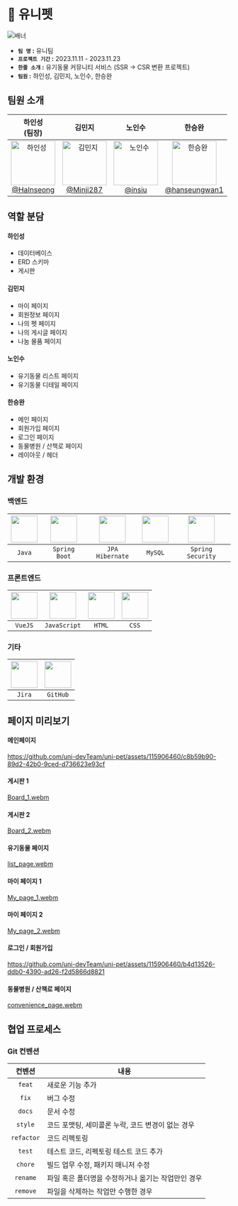 
🐶 유니펫
===
![배너](https://github.com/uni-devTeam/uni-pet/assets/115906460/513a7c0e-a3d2-4507-9399-85376128d679)

- **`팀 명` :**  유니팀
- **`프로젝트 기간` :** 2023.11.11 - 2023.11.23
- **`한줄 소개` :** 유기동물 커뮤니티 서비스 (SSR -> CSR 변환 프로젝트)
- **`팀원` :** 하인성, 김민지, 노인수, 한승완

팀원 소개
---
| 하인성<br>(팀장) | 김민지<br> | 노인수<br> | 한승완<br>|
| :---: | :---: | :---: | :---: |
| <img alt="하인성" src="https://github.com/uni-devTeam/uni-pet/assets/115906460/67563c8b-cfcf-45cb-8205-dec87fe0675c"  width="100"><br>[@HaInseong](https://github.com/HaInseong)| <img alt="김민지" src="https://github.com/uni-devTeam/uni-pet/assets/115906460/2884c5e2-68b5-40df-8b9a-6c3317d1993a"  width="100"> <br>[@Minji287](https://github.com/Minji287) | <img alt="노인수" src="https://github.com/uni-devTeam/uni-pet/assets/115906460/f91bb206-e524-4905-a637-467a4d6c5b34" width="100"> <br>[@insiu](https://github.com/insiu) | <img alt="한승완" src="https://github.com/uni-devTeam/uni-pet/assets/115906460/b6018775-a5d6-41a3-9bf5-747d412ed369"  width="100"><br>[@hanseungwan1](https://github.com/hanseungwan1)|


역할 분담
---
#### 하인성
- 데이터베이스
- ERD 스키마
- 게시판
#### 김민지
- 마이 페이지
- 회원정보 페이지
- 나의 펫 페이지
- 나의 게시글 페이지
- 나눔 물품 페이지
#### 노인수
- 유기동물 리스트 페이지
- 유기동물 디테일 페이지
#### 한승완
- 메인 페이지
- 회원가입 페이지
- 로그인 페이지
- 동물병원 / 산책로 페이지
- 레이아웃 / 헤더

개발 환경
---

### 백엔드
|<img src="https://github.com/uni-devTeam/uni-pet/assets/115906460/dd8cd9db-2e45-4b37-bb50-2be7c036d73e" width="60">|<img src="https://github.com/uni-devTeam/uni-pet/assets/115906460/b4f50915-64b6-4e2b-a192-9f11b2a17f91" width="60"/>|<img src="https://github.com/uni-devTeam/uni-pet-mini2/assets/78472822/2cdf6708-3f40-4334-9dd1-5ef7fe2cde9d" width="60"/>|<img src="https://github.com/uni-devTeam/uni-pet/assets/115906460/b3478fa5-fb29-44b3-b3de-62aa104c8029" width="60"/>|<img src="https://github.com/uni-devTeam/uni-pet-mini2/assets/115906460/94965cb3-8a69-49bf-ba00-d6b19d87cba4" width="60"/>|
|:---:|:---:|:---:|:---:|:---:|
|`Java`|`Spring Boot`|`JPA Hibernate`|`MySQL`|`Spring Security`|

### 프론트엔드

|<img src="https://github.com/uni-devTeam/uni-pet-mini2/assets/78472822/64c2f0e4-6fab-479f-9ae8-76013c96e546" width="60"/>|<img src="https://github.com/uni-devTeam/uni-pet/assets/115906460/5368f991-80d8-4181-826e-95b0390f5b6e" width="60"/>|<img src="https://github.com/uni-devTeam/uni-pet/assets/115906460/a725b7dd-13c7-450f-94fd-b28fc41eac59" width="60"/>|<img src="https://github.com/uni-devTeam/uni-pet/assets/115906460/e2df7841-01fe-44f5-a2db-22e42f8371c3" width="60"/>|
|:---:|:---:|:---:|:---:|
|`VueJS`|`JavaScript`|`HTML`|`CSS`|

### 기타
|<img src="https://github.com/uni-devTeam/uni-pet/assets/115906460/6b33fe28-faaf-4710-a092-b92f45ee8252" width="60"/>|<img src="https://github.com/uni-devTeam/uni-pet/assets/115906460/ddb42da1-1a7a-4fa4-b10b-012d990a9f1a" width="60"/>|
|:---:|:---:|
|`Jira`|`GitHub`|

페이지 미리보기
---

#### 메인페이지 


https://github.com/uni-devTeam/uni-pet/assets/115906460/c8b59b90-89d2-42b0-9ced-d736623e93cf


#### 게시판 1
[Board_1.webm](https://github.com/uni-devTeam/uni-pet/assets/115906460/1c88639f-1626-485b-a767-a8457abecdce)

#### 게시판 2
[Board_2.webm](https://github.com/uni-devTeam/uni-pet/assets/115906460/a6bea80e-231e-4082-9809-cbb09af50f5f)

#### 유기동물 페이지
[list_page.webm](https://github.com/uni-devTeam/uni-pet/assets/115906460/2e413d99-cc3b-4290-b898-cba9139652b6)


#### 마이 페이지 1
[My_page_1.webm](https://github.com/uni-devTeam/uni-pet/assets/115906460/41e1fef8-abd2-46b3-a9cf-075d2e95d2c6)

#### 마이 페이지 2
[My_page_2.webm](https://github.com/uni-devTeam/uni-pet/assets/115906460/eb909f01-5ec2-4db2-bbd5-459194dada3b)

#### 로그인 / 회원가입


https://github.com/uni-devTeam/uni-pet/assets/115906460/b4d13526-ddb0-4390-ad26-f2d5866d8821


#### 동물병원 / 산책로 페이지
[convenience_page.webm](https://github.com/uni-devTeam/uni-pet/assets/115906460/a7f99018-150f-486c-ab31-f8365af040b6)


협업 프로세스
---

### Git 컨벤션
| 컨벤션 | 내용 |
| :---: | --- |
| `feat` | 새로운 기능 추가 |
| `fix` | 버그 수정 |
| `docs` | 문서 수정 |
| `style` | 코드 포맷팅, 세미콜론 누락, 코드 변경이 없는 경우 |
| `refactor` | 코드 리펙토링 |
| `test` | 테스트 코드, 리펙토링 테스트 코드 추가 |
| `chore` | 빌드 업무 수정, 패키지 매니저 수정 |
| `rename` | 파일 혹은 폴더명을 수정하거나 옮기는 작업만인 경우 |
| `remove` | 파일을 삭제하는 작업만 수행한 경우 |
